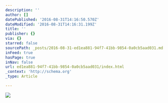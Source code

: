 ```yaml
---
description: ''
author: []
datePublished: '2016-08-31T14:16:50.570Z'
dateModified: '2016-08-31T14:16:31.199Z'
title: ''
publisher: {}
via: {}
starred: false
sourcePath: _posts/2016-08-31-ed1ea881-94f7-41bb-9854-0a0cb5aad031.md
inFeed: true
hasPage: true
inNav: false
url: ed1ea881-94f7-41bb-9854-0a0cb5aad031/index.html
_context: 'http://schema.org'
_type: Article

---
```

![](https://the-grid-user-content.s3-us-west-2.amazonaws.com/2c9b22cf-91c7-4ddc-825b-52bdad210580.jpg)